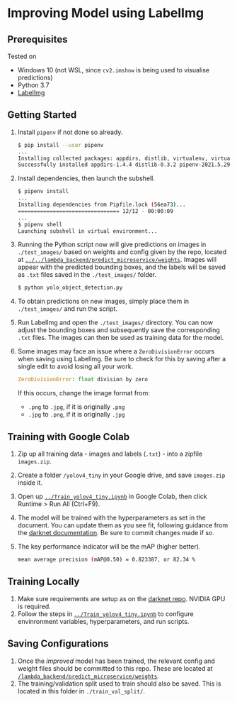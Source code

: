 # Improving Model using LabelImg

## Prerequisites

Tested on

- Windows 10 (not WSL, since `cv2.imshow` is being used to visualise predictions)
- Python 3.7
- [LabelImg](https://github.com/tzutalin/labelImg/releases)

## Getting Started

1. Install `pipenv` if not done so already.

   ```bash
   $ pip install --user pipenv
   ...
   Installing collected packages: appdirs, distlib, virtualenv, virtualenv-clone, pipenv
   Successfully installed appdirs-1.4.4 distlib-0.3.2 pipenv-2021.5.29 virtualenv-20.4.7 virtualenv-clone-0.5.4
   ```
1. Install dependencies, then launch the subshell.

   ```bash
   $ pipenv install
   ...
   Installing dependencies from Pipfile.lock (56ea73)...
   ================================ 12/12 - 00:00:09
   ...
   $ pipenv shell
   Launching subshell in virtual environment...
   ```
1. Running the Python script now will give predictions on images in `./test_images/` based on weights and config given by the repo, located at [`../../lambda_backend/predict_microservice/weights`](https://github.com/nandium/RouteMaker/tree/main/lambda_backend/predict_microservice/weights). Images will appear with the predicted bounding boxes, and the labels will be saved as `.txt` files saved in the `./test_images/` folder.

   ```bash
   $ python yolo_object_detection.py
   ```
1. To obtain predictions on new images, simply place them in `./test_images/` and run the script.
1. Run LabelImg and open the `./test_images/` directory. You can now adjust the bounding boxes and subsequently save the corresponding `.txt` files. The images can then be used as training data for the model.
1. Some images may face an issue where a `ZeroDivisionError` occurs when saving using LabelImg. Be sure to check for this by saving after a single edit to avoid losing all your work.

   ```Python
   ZeroDivisionError: float division by zero
   ```
   If this occurs, change the image format from:
   - `.png` to `.jpg`, if it is originally `.png`
   - `.jpg` to `.png`, if it is originally `.jpg`

## Training with Google Colab

1. Zip up all training data - images and labels (`.txt`) - into a zipfile `images.zip`.
1. Create a folder `/yolov4_tiny` in your Google drive, and save `images.zip` inside it.
1. Open up [`../Train_yolov4_tiny.ipynb`](https://github.com/nandium/RouteMaker/blob/main/model_training/Train_yolov4_tiny.ipynb) in Google Colab, then click Runtime > Run All (Ctrl+F9).
1. The model will be trained with the hyperparameters as set in the document. You can update them as you see fit, following guidance from the [darknet documentation](https://github.com/AlexeyAB/darknet#when-should-i-stop-training). Be sure to commit changes made if so.
1. The key performance indicator will be the mAP (higher better).

   ```bash
   mean average precision (mAP@0.50) = 0.823387, or 82.34 %
   ```

## Training Locally

1. Make sure requirements are setup as on the [darknet repo](https://github.com/AlexeyAB/darknet#requirements-for-windows-linux-and-macos). NVIDIA GPU is required.
1. Follow the steps in [`../Train_yolov4_tiny.ipynb`](https://github.com/nandium/RouteMaker/blob/main/model_training/Train_yolov4_tiny.ipynb) to configure envinronment variables, hyperparameters, and run scripts.

## Saving Configurations

1. Once the _improved_ model has been trained, the relevant config and weight files should be committed to this repo. These are located at [`/lambda_backend/predict_microservice/weights`](https://github.com/nandium/RouteMaker/tree/main/lambda_backend/predict_microservice/weights).
1. The training/validation split used to train should also be saved. This is located in this folder in `./train_val_split/`.